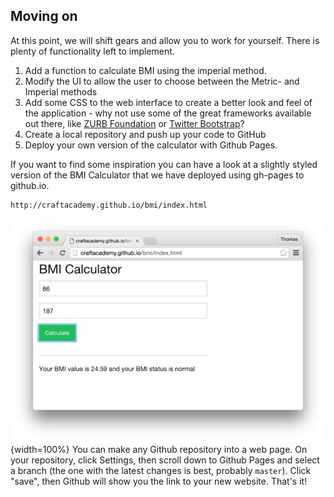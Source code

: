 ## Moving on

At this point, we will shift gears and allow you to work for yourself. There is plenty of functionality left to implement. 

1. Add a function to calculate BMI using the imperial method.
2. Modify the UI to allow the user to choose between the Metric- and Imperial methods
3. Add some CSS to the web interface to create a better look and feel of the application - why not use some of the great frameworks available out there, like [ZURB Foundation](http://foundation.zurb.com/) or [Twitter Bootstrap](http://getbootstrap.com/)?
4. Create a local repository and push up your code to GitHub
5. Deploy your own version of the calculator with Github Pages.


If you want to find some inspiration you can have a look at a slightly styled version of the BMI Calculator that we have deployed using gh-pages to github.io.

```
http://craftacademy.github.io/bmi/index.html
```

![BMI Calculator with Foundation 6 css framework](https://github.com/CraftAcademy/ca_course/raw/master/images/deployed_styled_calculator.png){width=100%}
You can make any Github repository into a web page. On your repository, click Settings, then scroll down to Github Pages and select a branch (the one with the latest changes is best, probably `master`). Click "save", then Github will show you the link to your new website. That's it!



